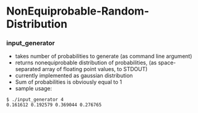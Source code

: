 # NonEquiprobable-Random-Distribution

### input_generator
  * takes number of probabilities to generate (as command line argument)
  * returns nonequiprobable distribution of probabilities, (as space-separated array of floating point values, to STDOUT)
  * currently implemented as gaussian distribution
  * Sum of probabilities is obviously equal to 1
  * sample usage:
  ```
  $ ./input_generator 4
  0.161612 0.192579 0.369044 0.276765 
  ```
